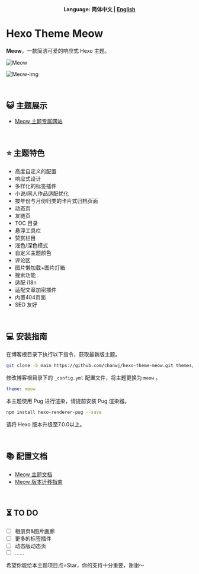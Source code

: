 <div id="meow-lang" align="center">

<b>Language: 简体中文 | [English](README-EN.md)</b>

</div>

# Hexo Theme Meow

**Meow**，一款简洁可爱的响应式 Hexo 主题。

![Meow](https://jumao-zycs-img.pages.dev/v2/ifn8DUc.png)

![Meow-img](https://jumao-zycs-img.pages.dev/v2/rMl9ITA.png)

<br/>

## 😺 主题展示

- [Meow 主题专属网站](https://meow.jumaoo.top)

<br/>

## ⭐️ 主题特色

- 高度自定义的配置
- 响应式设计
- 多样化的标签插件
- 小说/同人作品适配优化
- 按年份与月份归类的卡片式归档页面
- 动态页
- 友链页
- TOC 目录
- 悬浮工具栏
- 赞赏栏目
- 浅色/深色模式
- 自定义主题颜色
- 评论区
- 图片懒加载+图片灯箱
- 搜索功能
- 适配 i18n
- 适配文章加密插件
- 内置404页面
- SEO 友好

<br/>

## 💻️ 安装指南

在博客根目录下执行以下指令，获取最新版主题。

``` bash
git clone -b main https://github.com/chanwj/hexo-theme-meow.git themes/meow
```

修改博客根目录下的 `_config.yml` 配置文件，将主题更换为 `meow` 。

``` yaml
theme: meow
```

本主题使用 Pug 进行渲染，请提前安装 Pug 渲染器。

``` bash
npm install hexo-renderer-pug --save
```

请将 Hexo 版本升级至7.0.0以上。

<br/>

## 📚️ 配置文档

- [Meow 主题文档](https://meow.jumaoo.top/categories/Docs文档/中文文档/)
- [Meow 版本迁移指南](https://meow.jumaoo.top/posts/7287f6a/)

<br/>

## ⏳️ TO DO

- [ ] 相册页&图片画廊
- [ ] 更多的标签插件
- [ ] 动态版动态页
- [ ] ……

希望你能给本主题项目点⭐Star，你的支持十分重要，谢谢～